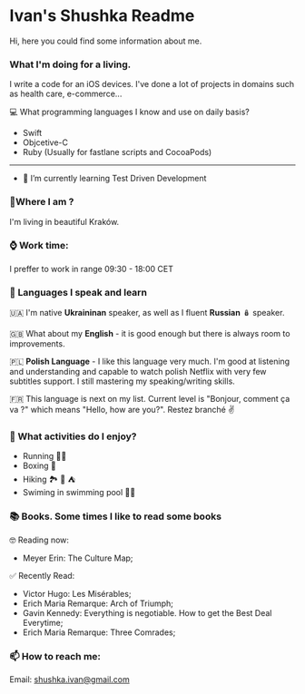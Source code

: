 
<!---
ivan-shushka-aleck/ivan-shushka-aleck is a ✨ special ✨ repository because its `README.md` (this file) appears on your GitHub profile.
You can click the Preview link to take a look at your changes.

- 👋 Hi, I’m @ivan-shushka-aleck
- 👀 I’m interested in ...
- 🌱 I’m currently learning ...
- 💞️ I’m looking to collaborate on ...
- 📫 How to reach me ...
- 😄 Pronouns: ...
- ⚡ Fun fact: ...

--->


# Ivan's Shushka Readme

Hi, here you could find some information about me.

### What I'm doing for a living. 
I write a code for an iOS devices.
I've done a lot of projects in domains such as health care, e-commerce...

💻 What programming languages I know and use on daily basis? 
- Swift 
- Objcetive-C
- Ruby (Usually for fastlane scripts and CocoaPods)

---
- 🌱 I’m currently learning Test Driven Development

### 📍Where I am ?

I'm living in beautiful Kraków.

### ⌚️ Work time: 
I preffer to work in range 09:30 - 18:00 CET

### 🙊 Languages I speak and learn
🇺🇦 I'm native **Ukraininan** speaker, as well as I fluent **Russian** 🪆 speaker. 

🇬🇧 What about my **English** - it is good enough but there is always room to improvements.

🇵🇱 **Polish Language** - I like this language very much. I'm good at listening and understanding and capable to watch polish Netflix with very few subtitles support.
I still mastering my speaking/writing skills.

🇫🇷 This language is next on my list. Current level is "Bonjour, comment ça va ?" which means "Hello, how are you?". Restez branché ✌️

### 🤔 What activities do I enjoy? 
- Running 🏃‍♂️
- Boxing 🥊
- Hiking 🏞 🥾 ⛺️  
- Swiming in swimming pool 🏊‍♂️ 

### 📚 Books. Some times I like to read some books

🤓 Reading now:
- Meyer Erin: The Culture Map;

✅ Recently Read: 
- Victor Hugo: Les Misérables;
- Erich Maria Remarque: Arch of Triumph;
- Gavin Kennedy: Everything is negotiable. How to get the Best Deal Everytime;
- Erich Maria Remarque: Three Comrades;

###  📫 How to reach me:

Email: shushka.ivan@gmail.com
